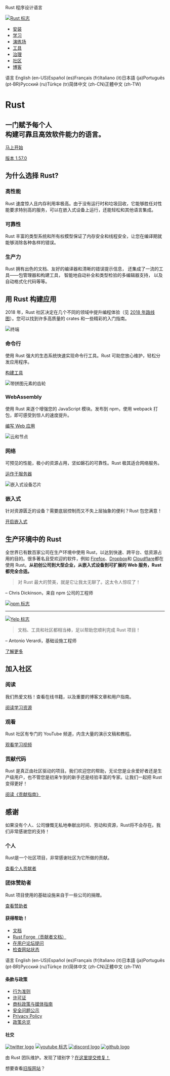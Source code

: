   Rust 程序设计语言

[![Rust 标志](/static/images/rust-logo-blk.svg) ](/zh-CN/)

* [安装](/zh-CN/tools/install)
* [学习](/zh-CN/learn)
* [演练场](https://play.rust-lang.org/)
* [工具](/zh-CN/tools)
* [治理](/zh-CN/governance)
* [社区](/zh-CN/community)
* [博客](https://blog.rust-lang.org/)

语言 English (en-US)Español (es)Français (fr)Italiano (it)日本語 (ja)Português (pt-BR)Русский (ru)Türkçe (tr)简体中文 (zh-CN)正體中文 (zh-TW)

Rust
==========

 一门赋予每个人  
构建可靠且高效软件能力的语言。
----------

[ 马上开始 ](/zh-CN/learn/get-started)

[版本 1.57.0](https://blog.rust-lang.org/2021/12/02/Rust-1.57.0.html)

 为什么选择 Rust?
----------

### 高性能 ###

 Rust 速度惊人且内存利用率极高。由于没有运行时和垃圾回收，它能够胜任对性能要求特别高的服务，可以在嵌入式设备上运行，还能轻松和其他语言集成。

### 可靠性 ###

 Rust 丰富的类型系统和所有权模型保证了内存安全和线程安全，让您在编译期就能够消除各种各样的错误。

### 生产力 ###

 Rust 拥有出色的文档、友好的编译器和清晰的错误提示信息，
还集成了一流的工具——包管理器和构建工具，
智能地自动补全和类型检验的多编辑器支持，
以及自动格式化代码等等。

 用 Rust 构建应用
----------

 2018 年，Rust 社区决定在几个不同的领域中提升编程体验（见 [2018 年路线图](https://blog.rust-lang.org/2018/03/12/roadmap.html)）。您可以找到许多高质量的 crates 和一些精彩的入门指南。

![终端](/static/images/cli.svg)

###  命令行  ###

 使用 Rust 强大的生态系统快速实现命令行工具。Rust 可助您放心维护，轻松分发应用程序。

[构建工具](/zh-CN/what/cli)

![带拼图元素的齿轮](/static/images/webassembly.svg)

###  WebAssembly  ###

 使用 Rust 来逐个增强您的 JavaScript 模块。发布到 npm，使用 webpack 打包，即可感受到惊人的速度提升。

[编写 Web 应用](/zh-CN/what/wasm)

![云和节点](/static/images/networking.svg)

###  网络  ###

 可预见的性能，极小的资源占用，坚如磐石的可靠性。Rust 极其适合网络服务。

[运作于服务器](/zh-CN/what/networking)

![嵌入式设备芯片](/static/images/embedded.svg)

###  嵌入式  ###

 针对资源匮乏的设备？需要底层控制而又不失上层抽象的便利？Rust 包您满意！

[开启嵌入式](/zh-CN/what/embedded)

生产环境中的 Rust
----------

 全世界已有数百家公司在生产环境中使用 Rust，以达到快速、跨平台、低资源占用的目的。很多著名且受欢迎的软件，例如 [Firefox](https://hacks.mozilla.org/2017/08/inside-a-super-fast-css-engine-quantum-css-aka-stylo/)、[Dropbox](https://blogs.dropbox.com/tech/2016/06/lossless-compression-with-brotli/)和 [Cloudflare](https://blog.cloudflare.com/cloudflare-workers-as-a-serverless-rust-platform/)都在使用 Rust。**从初创公司到大型企业，从嵌入式设备到可扩展的 Web 服务，Rust 都完全合适。**

>  对 Rust 最大的赞美，就是它让我太无聊了。这太令人惊叹了！

– Chris Dickinson，来自 npm 公司的工程师

[![npm 标志](/static/images/user-logos/npm.svg) ](https://www.npmjs.com/)

---

[![Yelp 标志](/static/images/user-logos/yelp.png)](https://www.youtube.com/watch?v=u6ZbF4apABk)

>  文档、工具和社区都相当棒，足以帮助您顺利完成 Rust 项目！

– Antonio Verardi，基础设施工程师

[了解更多](/zh-CN/production)

加入社区
----------

### 阅读 ###

我们热爱文档！查看在线书籍，以及重要的博客文章和用户指南。

[阅读学习资源](learn)

### 观看 ###

Rust 社区有专门的 YouTube 频道，内含大量的演示文稿和教程。

[观看学习视频](https://www.youtube.com/channel/UCaYhcUwRBNscFNUKTjgPFiA)

### 贡献代码 ###

 Rust 是真正由社区驱动的项目。我们欢迎您的帮助，无论您是业余爱好者还是生产级用户，也不管您是初来乍到的新手还是经验丰富的专家。让我们一起把 Rust 变得更好！

[ 阅读《贡献指南》 ](https://rustc-dev-guide.rust-lang.org/getting-started.html)

感谢
----------

 如果没有个人、公司慷慨无私地奉献出时间、劳动和资源，Rust将不会存在。我们非常感谢您的支持！

### 个人 ###

Rust是一个社区项目，非常感谢社区为它所做的贡献。

[查看个人贡献者](https://thanks.rust-lang.org/)

### 团体赞助者 ###

Rust 项目使用的基础设施来自于一些公司的捐赠。

[查看赞助者](/zh-CN/sponsors)

#### 获得帮助！ ####

* [文档](/zh-CN/learn)
* [Rust Forge（贡献者文档）](http://forge.rust-lang.org)
* [在用户论坛提问](https://users.rust-lang.org)
* [检查网站状态](http://ping.rust-lang.org)

语言 English (en-US)Español (es)Français (fr)Italiano (it)日本語 (ja)Português (pt-BR)Русский (ru)Türkçe (tr)简体中文 (zh-CN)正體中文 (zh-TW)

#### 条款与政策 ####

* [行为准则](/zh-CN/policies/code-of-conduct)
* [许可证](/zh-CN/policies/licenses)
* [商标政策与媒体指南](/zh-CN/policies/media-guide)
* [安全问题公示](/zh-CN/policies/security)
* [Privacy Policy](https://foundation.rust-lang.org/policies/privacy-policy/)
* [政策总览](/zh-CN/policies)

#### 社交 ####

[![twitter logo](/static/images/twitter.svg "Twitter")](https://twitter.com/rustlang) [![youtube 标志](/static/images/youtube.svg "YouTube")](https://www.youtube.com/channel/UCaYhcUwRBNscFNUKTjgPFiA) [![discord logo](/static/images/discord.svg "Discord")](https://discord.gg/rust-lang) [![github logo](/static/images/github.svg "GitHub")](https://github.com/rust-lang)

 由 Rust 团队维护。发现了错别字？[在这里提交修复！](https://github.com/rust-lang/www.rust-lang.org/issues/new/choose)

想要查看[旧版网站](https://prev.rust-lang.org)？